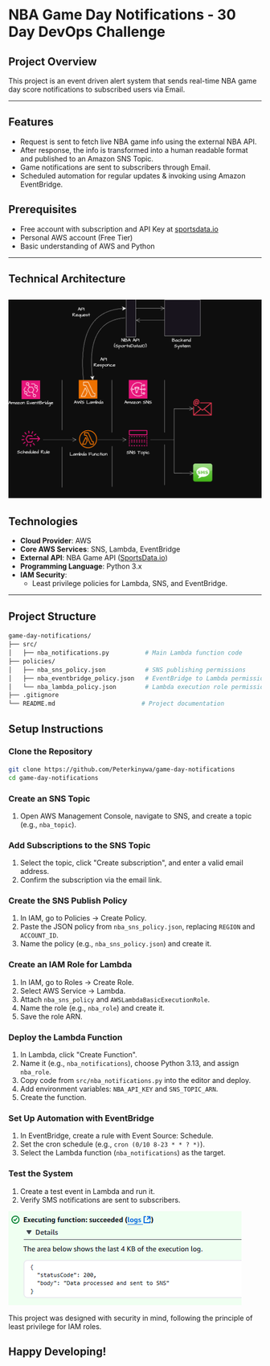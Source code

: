 # NBA Game Day Notifications - 30 Day DevOps Challenge

## **Project Overview**
This project is an event driven alert system that sends real-time NBA game day score notifications to subscribed users via Email.

---

## **Features**
- Request is sent to fetch live NBA game info using the external NBA API.
- After response, the info is transformed into a human readable format and published to an Amazon SNS Topic.
- Game notifications are sent to subscribers through Email.
- Scheduled automation for regular updates & invoking using Amazon EventBridge.

## **Prerequisites**
- Free account with subscription and API Key at [sportsdata.io](https://sportsdata.io/)
- Personal AWS account (Free Tier)
- Basic understanding of AWS and Python

---

## **Technical Architecture**

![alt text](<Screenshot 2025-01-09 232020.png>)
---


## **Technologies**
- **Cloud Provider**: AWS
- **Core AWS Services**: SNS, Lambda, EventBridge
- **External API**: NBA Game API ([SportsData.io](https://sportsdata.io/))
- **Programming Language**: Python 3.x
- **IAM Security**:
  - Least privilege policies for Lambda, SNS, and EventBridge.

---

## **Project Structure**
```bash
game-day-notifications/
├── src/
│   ├── nba_notifications.py          # Main Lambda function code
├── policies/
│   ├── nba_sns_policy.json           # SNS publishing permissions
│   ├── nba_eventbridge_policy.json   # EventBridge to Lambda permissions
│   └── nba_lambda_policy.json        # Lambda execution role permissions
├── .gitignore
└── README.md                        # Project documentation
```

## **Setup Instructions**

### **Clone the Repository**
```bash
git clone https://github.com/Peterkinywa/game-day-notifications
cd game-day-notifications
```

### **Create an SNS Topic**
1. Open AWS Management Console, navigate to SNS, and create a topic (e.g., `nba_topic`).

### **Add Subscriptions to the SNS Topic**
1. Select the topic, click "Create subscription", and enter a valid email address.
2. Confirm the subscription via the email link.

### **Create the SNS Publish Policy**
1. In IAM, go to Policies → Create Policy.
2. Paste the JSON policy from `nba_sns_policy.json`, replacing `REGION` and `ACCOUNT_ID`.
3. Name the policy (e.g., `nba_sns_policy.json`) and create it.

### **Create an IAM Role for Lambda**
1. In IAM, go to Roles → Create Role.
2. Select AWS Service → Lambda.
3. Attach `nba_sns_policy` and `AWSLambdaBasicExecutionRole`.
4. Name the role (e.g., `nba_role`) and create it.
5. Save the role ARN.

### **Deploy the Lambda Function**
1. In Lambda, click "Create Function".
2. Name it (e.g., `nba_notifications`), choose Python 3.13, and assign `nba_role`.
3. Copy code from `src/nba_notifications.py` into the editor and deploy.
4. Add environment variables: `NBA_API_KEY` and `SNS_TOPIC_ARN`.
5. Create the function.

### **Set Up Automation with EventBridge**
1. In EventBridge, create a rule with Event Source: Schedule.
2. Set the cron schedule (e.g., `cron (0/10 8-23 * * ? *)`).
3. Select the Lambda function (`nba_notifications`) as the target.

### **Test the System**
1. Create a test event in Lambda and run it.
2. Verify SMS notifications are sent to subscribers.

![alt text](image.png)

This project was designed with security in mind, following the principle of least privilege for IAM roles.

## Happy Developing!
